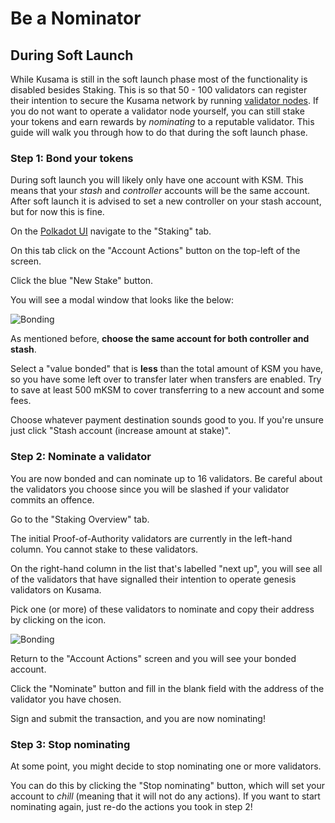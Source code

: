 # Be a Nominator

## During Soft Launch

While Kusama is still in the soft launch phase most of the functionality is disabled besides Staking. This is so that
50 - 100 validators can register their intention to secure the Kusama network by running [validator nodes](./validate.md).
If you do not want to operate a validator node yourself, you can still stake your tokens and earn rewards by
_nominating_ to a reputable validator. This guide will walk you through how to do that during the soft launch phase.

### Step 1: Bond your tokens

During soft launch you will likely only have one account with KSM. This means that your _stash_ and _controller_ accounts
will be the same account. After soft launch it is advised to set a new controller on your stash account, but for now
this is fine. 

On the [Polkadot UI](https://polkadot.js.org/apps) navigate to the "Staking" tab.

On this tab click on the "Account Actions" button on the top-left of the screen.

Click the blue "New Stake" button.

You will see a modal window that looks like the below:

![Bonding](../../img/guides/how-to-nominate/polkadot-dashboard-bonding.jpg)

As mentioned before, **choose the same account for both controller and stash**.

Select a "value bonded" that is **less** than the total amount of KSM you have, so you have some left over to transfer
later when transfers are enabled. Try to save at least 500 mKSM to cover transferring to a new account and some fees.

Choose whatever payment destination sounds good to you. If you're unsure just click "Stash account (increase amount at
stake)".

### Step 2: Nominate a validator 

You are now bonded and can nominate up to 16 validators. Be careful about the validators you choose since you will be
slashed if your validator commits an offence. 

Go to the "Staking Overview" tab.

The initial Proof-of-Authority validators are currently in the left-hand column. You cannot stake to these validators.

On the right-hand column in the list that's labelled "next up", you will see all of the validators that have signalled
their intention to operate genesis validators on Kusama.

Pick one (or more) of these validators to nominate and copy their address by clicking on the icon.

![Bonding](../../img/guides/how-to-nominate/validators.png)

Return to the "Account Actions" screen and you will see your bonded account.

Click the "Nominate" button and fill in the blank field with the address of the validator you have chosen.

Sign and submit the transaction, and you are now nominating!

### Step 3: Stop nominating

At some point, you might decide to stop nominating one or more validators.

You can do this by clicking the "Stop nominating" button, which will set your account to _chill_ (meaning that it will
not do any actions). If you want to start nominating again, just re-do the actions you took in step 2!
